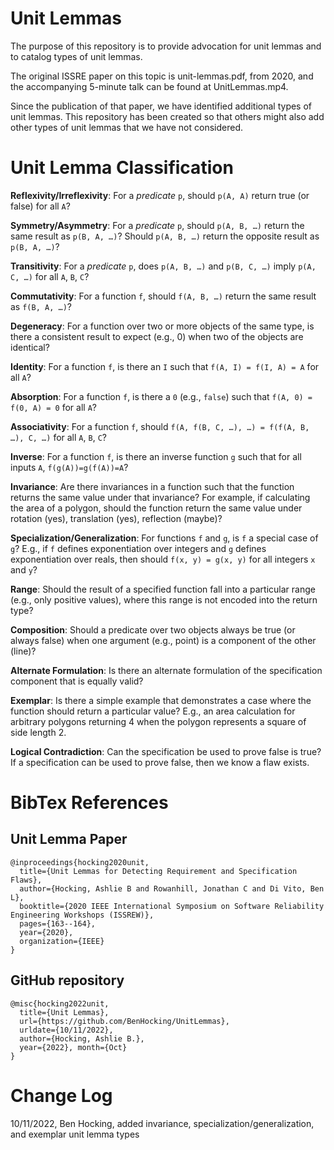 # Unit Lemmas

The purpose of this repository is to provide advocation for unit lemmas and to catalog types of unit lemmas.

The original ISSRE paper on this topic is unit-lemmas.pdf, from 2020, and the accompanying 5-minute talk can
be found at UnitLemmas.mp4.

Since the publication of that paper, we have identified additional types of unit lemmas. This repository has
been created so that others might also add other types of unit lemmas that we have not considered.

# Unit Lemma Classification #

**Reflexivity/Irreflexivity**: For a *predicate* `p`, should `p(A, A)` return true (or false) for all `A`?

**Symmetry/Asymmetry**: For a *predicate* `p`, should `p(A, B, …)` return the same result as `p(B, A, …)`?
Should `p(A, B, …)` return the opposite result as `p(B, A, …)`?

**Transitivity**: For a *predicate* `p`, does `p(A, B, …)` and `p(B, C, …)` imply `p(A, C, …)` for all `A`, `B`, `C`?

**Commutativity**: For a function `f`, should `f(A, B, …)` return the same result as `f(B, A, …)`?

**Degeneracy**: For a function over two or more objects of the same type, is there a consistent result to
expect (e.g., 0) when two of the objects are identical?

**Identity**: For a function `f`, is there an `I` such that `f(A, I) = f(I, A) = A` for all `A`?

**Absorption**: For a function `f`, is there a `0` (e.g., `false`) such that `f(A, 0) = f(0, A) = 0` for all `A`?

**Associativity**: For a function `f`, should `f(A, f(B, C, …), …) = f(f(A, B, …), C, …)` for all `A`, `B`, `C`?

**Inverse**: For a function `f`, is there an inverse function `g` such that for all inputs `A`, `f(g(A))=g(f(A))=A`?

**Invariance**: Are there invariances in a function such that the function returns the same value under that invariance?
For example, if calculating the area of a polygon, should the function return the same value under rotation (yes),
translation (yes), reflection (maybe)?

**Specialization/Generalization**: For functions `f` and `g`, is `f` a special case of `g`? E.g., if `f` defines
exponentiation over integers and `g` defines exponentiation over reals, then should `f(x, y) = g(x, y)` for all
integers `x` and `y`?

**Range**: Should the result of a specified function fall into a particular range (e.g., only positive values), where
this range is not encoded into the return type?

**Composition**: Should a predicate over two objects always be true (or always false) when one argument (e.g., point)
is a component of the other (line)?

**Alternate Formulation**: Is there an alternate formulation of the specification component that is equally valid?

**Exemplar**: Is there a simple example that demonstrates a case where the function should return a particular value?
E.g., an area calculation for arbitrary polygons returning 4 when the polygon represents a square of side length 2.

**Logical Contradiction**: Can the specification be used to prove false is true? If a specification can be used to
prove false, then we know a flaw exists.

# BibTex References #

## Unit Lemma Paper ##

```
@inproceedings{hocking2020unit,
  title={Unit Lemmas for Detecting Requirement and Specification Flaws},
  author={Hocking, Ashlie B and Rowanhill, Jonathan C and Di Vito, Ben L},
  booktitle={2020 IEEE International Symposium on Software Reliability Engineering Workshops (ISSREW)},
  pages={163--164},
  year={2020},
  organization={IEEE}
}
```

## GitHub repository ##

```
@misc{hocking2022unit,
  title={Unit Lemmas},
  url={https://github.com/BenHocking/UnitLemmas},
  urldate={10/11/2022},
  author={Hocking, Ashlie B.},
  year={2022}, month={Oct}
}
```
# Change Log #

10/11/2022, Ben Hocking, added invariance, specialization/generalization, and exemplar unit lemma types